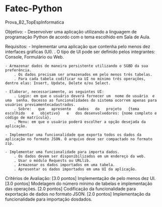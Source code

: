 # Fatec-Python
Prova_B2_TopEspInformatica

Objetivo: 
    - Desenvolver uma aplicação utilizando a linguagem de programação Python de acordo com o tema escolhido em Sala de Aula.

Requisitos:
    - Implementar uma aplicação que contenha pelo menos dez interfaces gráficas (UI).
        . O tipo de UI pode ser definido pelos integrantes: Console, Formulário ou Web.

    - Armazenar dados de maneira persistente utilizando o SGBD da sua preferência.
        . Os dados precisam ser armazenados em pelo menos três tabelas.
        . Para cada tabela codificar na UI no mínimo três operações, dentre elas: Insert, Update, Delete e/ou Select.

    - Elaborar, necessariamente, as seguintes UI:
        . Login: em que o usuário deverá fornecer um  nome de usuário  e uma  senha. Oacesso as funcionalidades do sistema ocorrem apenas para usuários previamentecadastrados.
        . Sobre:   que   apresente   dados   do   projeto   {tema   escolhido   e   objetivo}   e   dos desenvolvedores: {nome completo e código de matrícula}.
        . Menu: em que o usuário poderá escolher a opção desejada da aplicação.

    - Implementar uma funcionalidade que exporta todos os dados da aplicação no formato JSON. O arquivo deve ser compactado no formato zip.

    - Implementar uma funcionalidade para importa dados.
        . Os dados devem ser disponibilizados em um endereço da web.
        . Usar o módulo Requests ou URLlib.
        . Armazenar os dados importados em uma tabela.
        . Apresentar os dados importados em uma UI da aplicação.


Critérios de Avaliação:
[3.0 pontos] Implementação de pelo menos dez UI.
[3.0 pontos] Modelagem do número mínimo de tabelas e implementação das operações.
[2.0 pontos] Codificação da funcionalidade para exportação de dados no formato JSON.
[2.0 pontos] Implementação da funcionalidade para importação dosdados.
